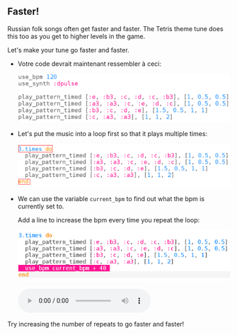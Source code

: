 ## Faster!

Russian folk songs often get faster and faster. The Tetris theme tune does this too as you get to higher levels in the game.

Let's make your tune go faster and faster.

+ Votre code devrait maintenant ressembler à ceci:
    
    ![capture d'écran](images/tetris-part1.png)

+ Let's put the music into a loop first so that it plays multiple times:
    
    ![screenshot](images/tetris-times.png)

+ We can use the variable `current_bpm` to find out what the bpm is currently set to.
    
    Add a line to increase the bpm every time you repeat the loop:
    
    ![capture d'écran](images/tetris-bpm.png)
    
    <div id="audio-preview" class="pdf-hidden">
      <audio controls preload> <source src="resources/tetris-2.mp3" type="audio/mpeg"> Your browser does not support the <code>audio</code> element. </audio>
    </div>

Try increasing the number of repeats to go faster and faster!